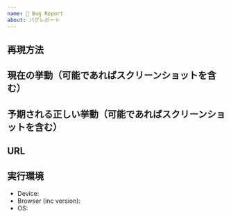 ```yaml
---
name: 🐛 Bug Report
about: バグレポート
---
```


## 再現方法

## 現在の挙動（可能であればスクリーンショットを含む）

## 予期される正しい挙動（可能であればスクリーンショットを含む）

## URL

## 実行環境

- Device:
- Browser (inc version):
- OS:
